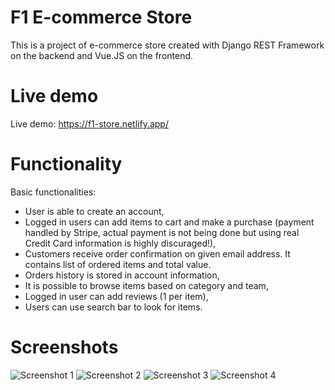 
# F1 E-commerce Store

This is a project of e-commerce store created with Django REST Framework on the backend
and Vue.JS on the frontend.

# Live demo 

Live demo: https://f1-store.netlify.app/

# Functionality

Basic functionalities:
- User is able to create an account,
- Logged in users can add items to cart and make a purchase (payment handled by 
Stripe, actual payment is not being done but using real Credit Card information is
highly discuraged!),
- Customers receive order confirmation on given email address. It contains list of ordered items and total value.
- Orders history is stored in account information,
- It is possible to browse items based on category and team,
- Logged in user can add reviews (1 per item),
- Users can use search bar to look for items.

# Screenshots

![Screenshot 1](https://i.ibb.co/7GCx0jp/F1-store-main-page.jpg)
![Screenshot 2](https://i.ibb.co/YQ3qZGf/F1-store-clothing.jpg)
![Screenshot 3](https://i.ibb.co/9w65fr2/F1-store-teams.jpg)
![Screenshot 4](https://i.ibb.co/pdF8HW6/F1-store-account.jpg)
